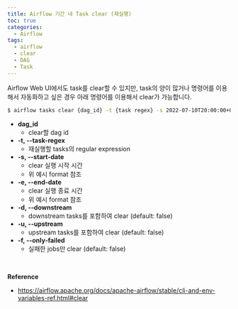 ```yaml
---
title: Airflow 기간 내 Task clear (재실행)
toc: true
categories:
  - Airflow
tags:
  - airflow
  - clear
  - DAG
  - Task
---
```


Airflow Web UI에서도 task를 clear할 수 있지만, task의 양이 많거나 명령어를 이용해서 자동화하고 싶은 경우 아래 명령어를 이용해서 clear가 가능합니다.

```bash
$ airflow tasks clear {dag_id} -t {task regex} -s 2022-07-10T20:00:00+09:00 -e 2022-07-17T20:00:00+09:00
```

* **dag_id**
	+ clear할 dag id
* **-t, --task-regex**
	+ 재실행할 tasks의 regular expression
* **-s, --start-date**
	+ clear 실행 시작 시간
	+ 위 예시 format 참조
* **-e, --end-date**
	+ clear 실행 종료 시간
	+ 위 예시 format 참조
* **-d, --downstream**
	+ downstream tasks를 포함하여 clear (default: false)
* **-u, --upstream**
	+ upstream tasks를 포함하여 clear (default: false)
* **-f, --only-failed**
	+ 실패한 jobs만 clear (default: false)

<br>

**Reference**


* <https://airflow.apache.org/docs/apache-airflow/stable/cli-and-env-variables-ref.html#clear>
